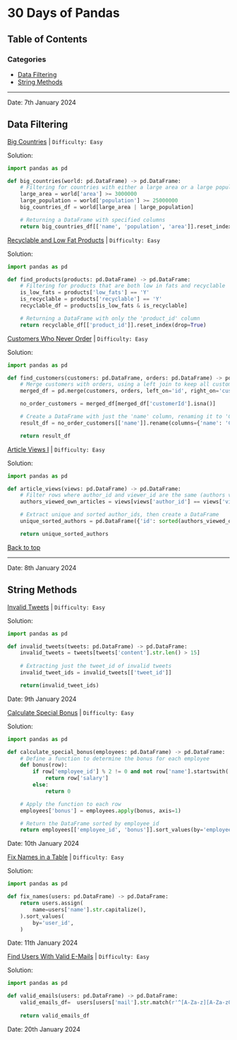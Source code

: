 # 30 Days of Pandas

## Table of Contents

### Categories
  - [Data Filtering](#data-filtering)
  - [String Methods](#string-methods)


----

Date: 7th January 2024
## Data Filtering

[Big Countries](https://leetcode.com/problems/big-countries/description/?source=submission-noac) |
`Difficulty: Easy`

Solution:
```python
import pandas as pd

def big_countries(world: pd.DataFrame) -> pd.DataFrame:
    # Filtering for countries with either a large area or a large population
    large_area = world['area'] >= 3000000
    large_population = world['population'] >= 25000000
    big_countries_df = world[large_area | large_population]

    # Returning a DataFrame with specified columns
    return big_countries_df[['name', 'population', 'area']].reset_index(drop=True)
```

[Recyclable and Low Fat Products](https://leetcode.com/problems/recyclable-and-low-fat-products/description/?envType=study-plan-v2&envId=30-days-of-pandas&lang=pythondata) |
`Difficulty: Easy`

Solution:
```python
import pandas as pd

def find_products(products: pd.DataFrame) -> pd.DataFrame:
    # Filtering for products that are both low in fats and recyclable
    is_low_fats = products['low_fats'] == 'Y'
    is_recyclable = products['recyclable'] == 'Y'
    recyclable_df = products[is_low_fats & is_recyclable]

    # Returning a DataFrame with only the 'product_id' column
    return recyclable_df[['product_id']].reset_index(drop=True)
```

[Customers Who Never Order](https://leetcode.com/problems/customers-who-never-order/description/?envType=study-plan-v2&envId=30-days-of-pandas&lang=pythondata) |
`Difficulty: Easy`

Solution:
```python
import pandas as pd

def find_customers(customers: pd.DataFrame, orders: pd.DataFrame) -> pd.DataFrame:
    # Merge customers with orders, using a left join to keep all customers
    merged_df = pd.merge(customers, orders, left_on='id', right_on='customerId', how='left')

    no_order_customers = merged_df[merged_df['customerId'].isna()]

    # Create a DataFrame with just the 'name' column, renaming it to 'Customers'
    result_df = no_order_customers[['name']].rename(columns={'name': 'Customers'}).reset_index(drop=True)

    return result_df
```
[Article Views I](https://leetcode.com/problems/article-views-i/description/?envType=study-plan-v2&envId=30-days-of-pandas&lang=pythondata) |
`Difficulty: Easy`

Solution:
```python
import pandas as pd

def article_views(views: pd.DataFrame) -> pd.DataFrame:
    # Filter rows where author_id and viewer_id are the same (authors viewing their own articles)
    authors_viewed_own_articles = views[views['author_id'] == views['viewer_id']]

    # Extract unique and sorted author_ids, then create a DataFrame
    unique_sorted_authors = pd.DataFrame({'id': sorted(authors_viewed_own_articles['author_id'].unique())})

    return unique_sorted_authors
```
[Back to top](#table-of-contents)

----

Date: 8th January 2024
## String Methods

[Invalid Tweets](https://leetcode.com/problems/invalid-tweets/description/?envType=study-plan-v2&envId=30-days-of-pandas&lang=pythondata) |
`Difficulty: Easy`

Solution:
```python
import pandas as pd

def invalid_tweets(tweets: pd.DataFrame) -> pd.DataFrame:
    invalid_tweets = tweets[tweets['content'].str.len() > 15]
    
    # Extracting just the tweet_id of invalid tweets
    invalid_tweet_ids = invalid_tweets[['tweet_id']]

    return(invalid_tweet_ids)
```
Date: 9th January 2024

[Calculate Special Bonus](https://leetcode.com/problems/calculate-special-bonus/description/?envType=study-plan-v2&envId=30-days-of-pandas&lang=pythondata) |
`Difficulty: Easy`

Solution:
```python
import pandas as pd

def calculate_special_bonus(employees: pd.DataFrame) -> pd.DataFrame:
    # Define a function to determine the bonus for each employee
    def bonus(row):
        if row['employee_id'] % 2 != 0 and not row['name'].startswith('M'):
            return row['salary']
        else:
            return 0

    # Apply the function to each row
    employees['bonus'] = employees.apply(bonus, axis=1)

    # Return the DataFrame sorted by employee_id
    return employees[['employee_id', 'bonus']].sort_values(by='employee_id')
```

Date: 10th January 2024

[Fix Names in a Table](https://leetcode.com/problems/fix-names-in-a-table/description/?envType=study-plan-v2&envId=30-days-of-pandas&lang=pythondata) |
`Difficulty: Easy`

Solution:
```python
import pandas as pd

def fix_names(users: pd.DataFrame) -> pd.DataFrame:
    return users.assign(
        name=users['name'].str.capitalize(),
    ).sort_values(
        by='user_id',
    )
```

Date: 11th January 2024

[Find Users With Valid E-Mails](https://leetcode.com/problems/find-users-with-valid-e-mails/description/?envType=study-plan-v2&envId=30-days-of-pandas&lang=pythondata) |
`Difficulty: Easy`

Solution:
```python
import pandas as pd

def valid_emails(users: pd.DataFrame) -> pd.DataFrame:
    valid_emails_df=  users[users['mail'].str.match(r'^[A-Za-z][A-Za-z0-9_\.\-]*@leetcode(\?com)?\.com$')]
    
    return valid_emails_df
```

Date: 20th January 2024



